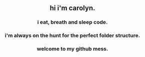 <h2 align="center">hi i'm carolyn.</h2>

<h3 align="center">i eat, breath and sleep code.</h3>
<h3 align="center">i'm always on the hunt for the perfect folder structure.</h3>
<h3 align="center">welcome to my github mess.</h3>


<!--
**cndavi/cndavi** is a ✨ _special_ ✨ repository because its `README.md` (this file) appears on your GitHub profile.

Here are some ideas to get you started:

- 🔭 I’m currently working on ...
- 🌱 I’m currently learning ...
- 👯 I’m looking to collaborate on ...
- 🤔 I’m looking for help with ...
- 💬 Ask me about ...
- 📫 How to reach me: ...
- 😄 Pronouns: ...
- ⚡ Fun fact: ...
-->
